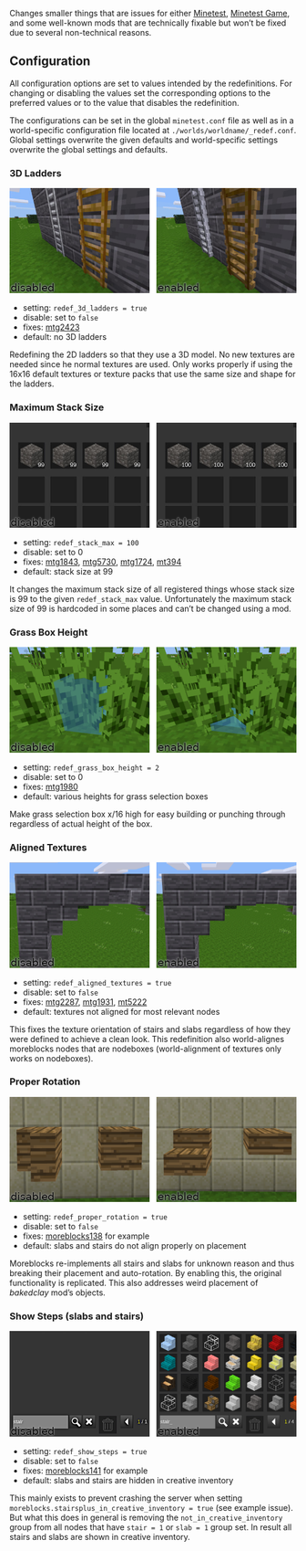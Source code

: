 Changes smaller things that are issues for either [Minetest](https://github.com/minetest/minetest), [Minetest Game](https://github.com/minetest/minetest_game), and some well-known mods that are technically fixable but won’t be fixed due to several non-technical reasons.

## Configuration

All configuration options are set to values intended by the redefinitions. For changing or disabling the values set the corresponding options to the preferred values or to the value that disables the redefinition.

The configurations can be set in the global `minetest.conf` file as well as in a world-specific configuration file located at `./worlds/worldname/_redef.conf`. Global settings overwrite the given defaults and world-specific settings overwrite the global settings and defaults.

### 3D Ladders

![Result](screenshots/redef_3d_ladders.png)

* setting: `redef_3d_ladders = true`
* disable: set to `false`
* fixes: [mtg2423]
* default: no 3D ladders

Redefining the 2D ladders so that they use a 3D model. No new textures are needed since he normal textures are used. Only works properly if using the 16x16 default textures or texture packs that use the same size and shape for the ladders.

### Maximum Stack Size

![Result](screenshots/redef_stack_max.png)

* setting: `redef_stack_max = 100`
* disable: set to 0
* fixes: [mtg1843], [mtg5730], [mtg1724], [mt394]
* default: stack size at 99

It changes the maximum stack size of all registered things whose stack size is 99 to the given `redef_stack_max` value. Unfortunately the maximum stack size of 99 is hardcoded in some places and can’t be changed using a mod.

### Grass Box Height

![Result](screenshots/redef_grass_box_height.png)

* setting: `redef_grass_box_height = 2`
* disable: set to 0
* fixes: [mtg1980]
* default: various heights for grass selection boxes

Make grass selection box x/16 high for easy building or punching through regardless of actual height of the box.

### Aligned Textures

![Result](screenshots/redef_aligned_textures.png)

* setting: `redef_aligned_textures = true`
* disable: set to `false`
* fixes: [mtg2287], [mtg1931], [mt5222]
* default: textures not aligned for most relevant nodes

This fixes the texture orientation of stairs and slabs regardless of how they were defined to achieve a clean look. This redefinition also world-alignes moreblocks nodes that are nodeboxes (world-alignment of textures only works on nodeboxes).

### Proper Rotation

![Result](screenshots/redef_proper_rotation.png)

* setting: `redef_proper_rotation = true`
* disable: set to `false`
* fixes: [moreblocks138] for example
* default: slabs and stairs do not align properly on placement

Moreblocks re-implements all stairs and slabs for unknown reason and thus breaking their placement and auto-rotation. By enabling this, the original functionality is replicated. This also addresses weird placement of *bakedclay* mod’s objects.

### Show Steps (slabs and stairs)

![Result](screenshots/redef_show_steps.png)

* setting: `redef_show_steps = true`
* disable: set to `false`
* fixes: [moreblocks141] for example
* default: slabs and stairs are hidden in creative inventory

This mainly exists to prevent crashing the server when setting `moreblocks.stairsplus_in_creative_inventory = true` (see example issue). But what this does in general is removing the `not_in_creative_inventory` group from all nodes that have `stair = 1` or `slab = 1` group set. In result all stairs and slabs are shown in creative inventory.


[mtg2423]: https://github.com/minetest/minetest_game/issues/2423
[mtg1843]: https://github.com/minetest/minetest/pull/1843
[mtg5730]: https://github.com/minetest/minetest/issues/5730
[mtg1724]: https://github.com/minetest/minetest_game/issues/1724
[mt394]: https://github.com/minetest/minetest/issues/394
[mtg1980]: https://github.com/minetest/minetest_game/issues/1980
[mtg2287]: https://github.com/minetest/minetest_game/issues/2287
[mtg1931]: https://github.com/minetest/minetest_game/issues/1931
[mt5222]: https://github.com/minetest/minetest/issues/5222
[moreblocks138]: https://github.com/minetest-mods/moreblocks/issues/138
[moreblocks141]: https://github.com/minetest-mods/moreblocks/issues/141
